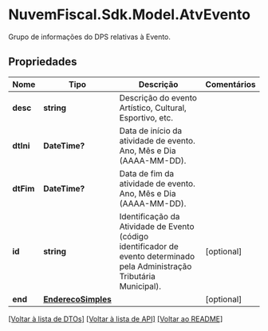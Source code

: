 # NuvemFiscal.Sdk.Model.AtvEvento
Grupo de informações do DPS relativas à Evento.

## Propriedades

Nome | Tipo | Descrição | Comentários
------------ | ------------- | ------------- | -------------
**desc** | **string** | Descrição do evento Artístico, Cultural, Esportivo, etc. | 
**dtIni** | **DateTime?** | Data de início da atividade de evento. Ano, Mês e Dia (AAAA-MM-DD). | 
**dtFim** | **DateTime?** | Data de fim da atividade de evento. Ano, Mês e Dia (AAAA-MM-DD). | 
**id** | **string** | Identificação da Atividade de Evento (código identificador de evento determinado pela Administração Tributária Municipal). | [optional] 
**end** | [**EnderecoSimples**](EnderecoSimples.md) |  | [optional] 

[[Voltar à lista de DTOs]](../README.md#documentation-for-models) [[Voltar à lista de API]](../README.md#documentation-for-api-endpoints) [[Voltar ao README]](../README.md)

